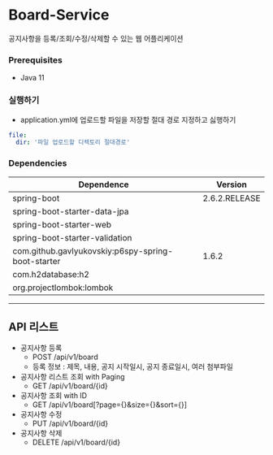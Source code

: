 # Board-Service
공지사항을 등록/조회/수정/삭제할 수 있는 웹 어플리케이션

### Prerequisites
- Java 11

### 실행하기
* application.yml에 업로드할 파일을 저장할 절대 경로 지정하고 싫행하기
``` yml
file:
  dir: '파일 업로드할 디렉토리 절대경로'
```

### Dependencies
Dependence         |Version
-------------------|-------
spring-boot       |2.6.2.RELEASE
spring-boot-starter-data-jpa |
spring-boot-starter-web |
spring-boot-starter-validation |
com.github.gavlyukovskiy:p6spy-spring-boot-starter |1.6.2
com.h2database:h2 |
org.projectlombok:lombok |
----

## API 리스트
* 공지사항 등록 
  * POST /api/v1/board
  * 등록 정보 : 제목, 내용, 공지 시작일시, 공지 종료일시, 여러 첨부파일
* 공지사항 리스트 조회 with Paging
  * GET /api/v1/board/{id}
* 공지사항 조회 with ID
  * GET /api/v1/board[?page={}&size={}&sort={}]
* 공지사항 수정
  * PUT /api/v1/board/{id}  
* 공지사항 삭제    
  * DELETE /api/v1/board/{id}  
